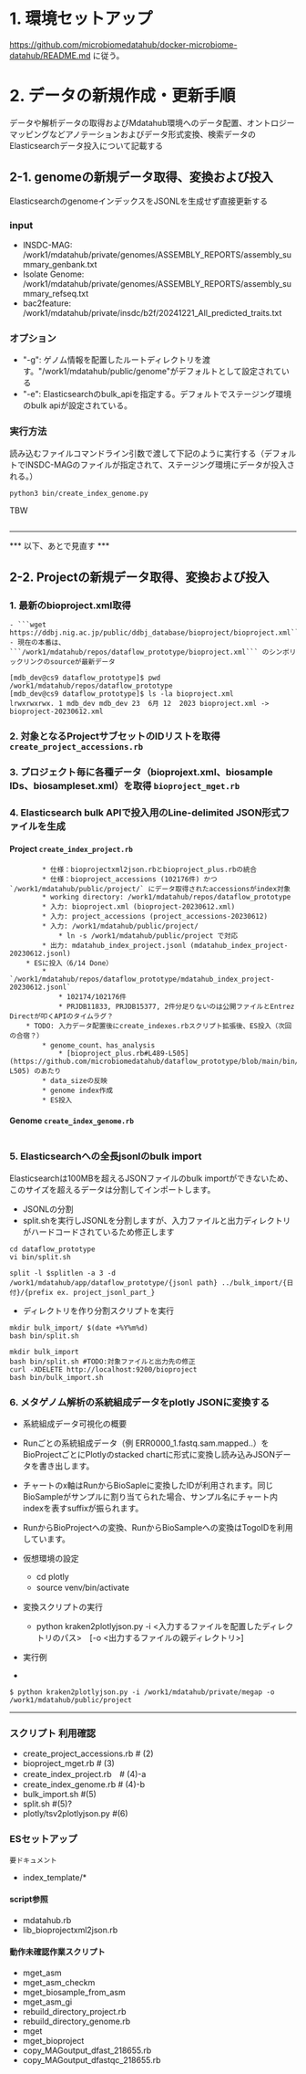 # 1. 環境セットアップ 
https://github.com/microbiomedatahub/docker-microbiome-datahub/README.md に従う。

# 2. データの新規作成・更新手順
データや解析データの取得およびMdatahub環境へのデータ配置、オントロジーマッピングなどアノテーションおよびデータ形式変換、検索データのElasticsearchデータ投入について記載する

## 2-1. genomeの新規データ取得、変換および投入 
ElasticsearchのgenomeインデックスをJSONLを生成せず直接更新する

### input
- INSDC-MAG: /work1/mdatahub/private/genomes/ASSEMBLY_REPORTS/assembly_summary_genbank.txt
- Isolate Genome: /work1/mdatahub/private/genomes/ASSEMBLY_REPORTS/assembly_summary_refseq.txt
- bac2feature: /work1/mdatahub/private/insdc/b2f/20241221_All_predicted_traits.txt

### オプション
- "-g": ゲノム情報を配置したルートディレクトリを渡す。"/work1/mdatahub/public/genome"がデフォルトとして設定されている
- "-e": Elasticsearchのbulk_apiを指定する。デフォルトでステージング環境のbulk apiが設定されている。

### 実行方法
読み込むファイルコマンドライン引数で渡して下記のように実行する（デフォルトでINSDC-MAGのファイルが指定されて、ステージング環境にデータが投入される。）

```
python3 bin/create_index_genome.py
```
TBW
```

```
---
*** 以下、あとで見直す ***

## 2-2. Projectの新規データ取得、変換および投入


### 1. 最新のbioproject.xml取得
    - ```wget https://ddbj.nig.ac.jp/public/ddbj_database/bioproject/bioproject.xml```
    - 現在の本番は、```/work1/mdatahub/repos/dataflow_prototype/bioproject.xml``` のシンボリックリンクのsourceが最新データ

```
[mdb_dev@cs9 dataflow_prototype]$ pwd
/work1/mdatahub/repos/dataflow_prototype
[mdb_dev@cs9 dataflow_prototype]$ ls -la bioproject.xml
lrwxrwxrwx. 1 mdb_dev mdb_dev 23  6月 12  2023 bioproject.xml -> bioproject-20230612.xml
```

### 2. 対象となるProjectサブセットのIDリストを取得 `create_project_accessions.rb `
### 3. プロジェクト毎に各種データ（bioprojext.xml、biosample IDs、biosampleset.xml）を取得 `bioproject_mget.rb`
### 4. Elasticsearch bulk APIで投入用のLine-delimited JSON形式ファイルを生成 

#### Project `create_index_project.rb`

```
        * 仕様：bioprojectxml2json.rbとbioproject_plus.rbの統合
        * 仕様：bioproject_accessions (102176件) かつ `/work1/mdatahub/public/project/` にデータ取得されたaccessionsがindex対象
        * working directory: /work1/mdatahub/repos/dataflow_prototype
        * 入力: bioproject.xml (bioproject-20230612.xml)
        * 入力: project_accessions (project_accessions-20230612)
        * 入力: /work1/mdatahub/public/project/
            * ln -s /work1/mdatahub/public/project で対応
        * 出力: mdatahub_index_project.jsonl (mdatahub_index_project-20230612.jsonl)
    * ESに投入（6/14 Done）
        * `/work1/mdatahub/repos/dataflow_prototype/mdatahub_index_project-20230612.jsonl`
            * 102174/102176件
            * PRJDB11833, PRJDB15377, 2件分足りないのは公開ファイルとEntrez Directが叩くAPIのタイムラグ？
    * TODO: 入力データ配置後にcreate_indexes.rbスクリプト拡張後、ES投入（次回の合宿？）
        * genome_count、has_analysis
            * [bioproject_plus.rb#L489-L505](https://github.com/microbiomedatahub/dataflow_prototype/blob/main/bin/bioproject_plus.rb#L489-L505) のあたり
        * data_sizeの反映
        * genome index作成
        * ES投入
```

#### Genome `create_index_genome.rb`

```
```

### 5. Elasticsearchへの全長jsonlのbulk import

Elasticsearchは100MBを超えるJSONファイルのbulk importができないため、このサイズを超えるデータは分割してインポートします。

- JSONLの分割
- split.shを実行しJSONLを分割しますが、入力ファイルと出力ディレクトリがハードコードされているため修正します
```
cd dataflow_prototype
vi bin/split.sh

split -l $splitlen -a 3 -d /work1/mdatahub/app/dataflow_prototype/{jsonl path} ../bulk_import/{日付}/{prefix ex. project_jsonl_part_}
```

- ディレクトリを作り分割スクリプトを実行

```
mkdir bulk_import/ $(date +%Y%m%d)
bash bin/split.sh 
```

```
mkdir bulk_import
bash bin/split.sh #TODO:対象ファイルと出力先の修正
curl -XDELETE http://localhost:9200/bioproject 
bash bin/bulk_import.sh
```

### 6. メタゲノム解析の系統組成データをplotly JSONに変換する

- 系統組成データ可視化の概要
- Runごとの系統組成データ（例 ERR0000_1.fastq.sam.mapped..）をBioProjectごとにPlotlyのstacked chartに形式に変換し読み込みJSONデータを書き出します。
- チャートのx軸はRunからBioSapleに変換したIDが利用されます。同じBioSampleがサンプルに割り当てられた場合、サンプル名にチャート内indexを表すsuffixが振られます。
- RunからBioProjectへの変換、RunからBioSampleへの変換はTogoIDを利用しています。

- 仮想環境の設定
  - cd plotly
  - source venv/bin/activate　

- 変換スクリプトの実行
  - python kraken2plotlyjson.py -i <入力するファイルを配置したディレクトリのパス>　[-o <出力するファイルの親ディレクトリ>]

- 実行例
- 
```
$ python kraken2plotlyjson.py -i /work1/mdatahub/private/megap -o /work1/mdatahub/public/project
```

---
### スクリプト 利用確認
* create_project_accessions.rb # (2)
* bioproject_mget.rb # (3)
* create_index_project.rb　# (4)-a
* create_index_genome.rb # (4)-b
* bulk_import.sh #(5)
* split.sh #(5)?
* plotly/tsv2plotlyjson.py #(6) 

### ESセットアップ

`要ドキュメント`

* index_template/*

#### script参照
* mdatahub.rb
* lib_bioprojectxml2json.rb

#### 動作未確認作業スクリプト
* mget_asm
* mget_asm_checkm
* mget_biosample_from_asm
* mget_asm_gi
* rebuild_directory_project.rb
* rebuild_directory_genome.rb
* mget
* mget_bioproject
* copy_MAGoutput_dfast_218655.rb
* copy_MAGoutput_dfastqc_218655.rb
